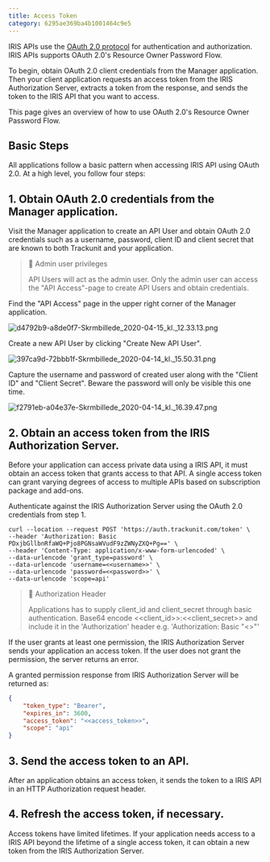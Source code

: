 ```yaml
---
title: Access Token
category: 6295ae369ba4b1001464c9e5
---
```

IRIS APIs use the [OAuth 2.0 protocol](https://tools.ietf.org/html/rfc6749) for authentication and authorization. IRIS APIs supports OAuth 2.0's Resource Owner Password Flow.

To begin, obtain OAuth 2.0 client credentials from the Manager application. Then your client application requests an access token from the IRIS Authorization Server, extracts a token from the response, and sends the token to the IRIS API that you want to access.

This page gives an overview of how to use OAuth 2.0's Resource Owner Password Flow. 

## Basic Steps

All applications follow a basic pattern when accessing IRIS API using OAuth 2.0. At a high level, you follow four steps:

## 1. Obtain OAuth 2.0 credentials from the Manager application.

Visit the Manager application to create an API User and obtain OAuth 2.0 credentials such as a username, password, client ID and client secret that are known to both Trackunit and your application.

> 🚧 Admin user privileges
> 
> API Users will act as the admin user. Only the admin user can access the "API Access"-page to create API Users and obtain credentials.

Find the "API Access" page in the upper right corner of the Manager application.

![](https://files.readme.io/af2792b-d4792b9-a8de0f7-Skrmbillede_2020-04-15_kl._12.33.13.png "d4792b9-a8de0f7-Skrmbillede_2020-04-15_kl._12.33.13.png")

Create a new API User by clicking "Create New API User". 

![](https://files.readme.io/a7dc2b4-397ca9d-72bbb1f-Skrmbillede_2020-04-14_kl._15.50.31.png "397ca9d-72bbb1f-Skrmbillede_2020-04-14_kl._15.50.31.png")

Capture the username and password of created user along with the "Client ID" and "Client Secret". Beware the password will only be visible this one time.

![](https://files.readme.io/4b969c6-f2791eb-a04e37e-Skrmbillede_2020-04-14_kl._16.39.47.png "f2791eb-a04e37e-Skrmbillede_2020-04-14_kl._16.39.47.png")

## 2. Obtain an access token from the IRIS Authorization Server.

Before your application can access private data using a IRIS API, it must obtain an access token that grants access to that API. A single access token can grant varying degrees of access to multiple APIs based on subscription package and add-ons.

Authenticate against the IRIS Authorization Server using the OAuth 2.0 credentials from step 1.

```curl
curl --location --request POST 'https://auth.trackunit.com/token' \
--header 'Authorization: Basic PDxjbGllbnRfaWQ+Pjo8PGNsaWVudF9zZWNyZXQ+Pg==' \
--header 'Content-Type: application/x-www-form-urlencoded' \
--data-urlencode 'grant_type=password' \
--data-urlencode 'username=<<username>>' \
--data-urlencode 'password=<<password>>' \
--data-urlencode 'scope=api'
```

> 🚧 Authorization Header
> 
> Applications has to supply client_id and client_secret through basic authentication. Base64 encode <<client_id>>:<<client_secret>> and include it in the 'Authorization' header e.g. 'Authorization: Basic "<<base64 encoded client_id:client_secret>>"'

If the user grants at least one permission, the IRIS Authorization Server sends your application an access token. If the user does not grant the permission, the server returns an error.

A granted permission response from IRIS Authorization Server will be returned as:

```json Successful Response
{
    "token_type": "Bearer",
    "expires_in": 3600,
    "access_token": "<<access_token>>",
    "scope": "api"
}
```

## 3. Send the access token to an API.

After an application obtains an access token, it sends the token to a IRIS API in an HTTP Authorization request header.

## 4. Refresh the access token, if necessary.

Access tokens have limited lifetimes. If your application needs access to a IRIS API beyond the lifetime of a single access token, it can obtain a new token from the IRIS Authorization Server.